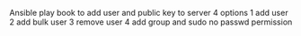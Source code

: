 Ansible play book to add user and public key to server
4 options
1 add user
2 add bulk user
3 remove user
4 add group and sudo no passwd permission